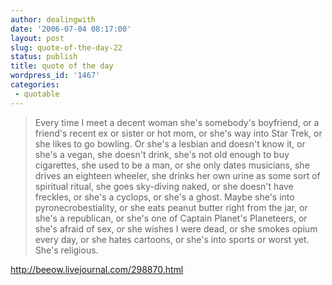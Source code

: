 ```yaml
---
author: dealingwith
date: '2006-07-04 08:17:00'
layout: post
slug: quote-of-the-day-22
status: publish
title: quote of the day
wordpress_id: '1467'
categories:
 - quotable
---
```


> Every time I meet a decent woman she's somebody's boyfriend, or a friend's
recent ex or sister or hot mom, or she's way into Star Trek, or she likes to
go bowling. Or she's a lesbian and doesn't know it, or she's a vegan, she
doesn't drink, she's not old enough to buy cigarettes, she used to be a man,
or she only dates musicians, she drives an eighteen wheeler, she drinks her
own urine as some sort of spiritual ritual, she goes sky-diving naked, or she
doesn't have freckles, or she's a cyclops, or she's a ghost. Maybe she's into
pyronecrobestiality, or she eats peanut butter right from the jar, or she's a
republican, or she's one of Captain Planet's Planeteers, or she's afraid of
sex, or she wishes I were dead, or she smokes opium every day, or she hates
cartoons, or she's into sports or worst yet. She's religious.

http://beeow.livejournal.com/298870.html


